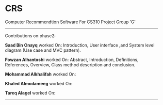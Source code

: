 # CRS

Computer Recommendtion Software For CS310 Project Group 'G' 


-----------------------------------------------------------------
Contributions on phase2:

**Saad Bin Onayq** worked On: Introduction, User interface ,and System level diagram (Use case and MVC pattern).

**Fowzan Alhantoshi** worked On: Abstract, Introduction, Definitions, References, Overview, Class method description and conclusion.

**Mohammad Alkhalifah** worked On: 

**Khaled Almodameeg** worked On: 

**Tareq Alagel** worked On: 

-----------------------------------------------------------------

